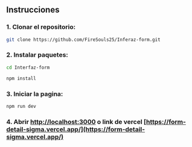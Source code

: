 ## Instrucciones

### 1. Clonar el repositorio:

```bash
git clone https://github.com/FireSouls25/Inferaz-form.git
```

### 2. Instalar paquetes:

```bash
cd Interfaz-form
```

```bash
npm install
```

### 3. Iniciar la pagina:

```bash
npm run dev
```

### 4. Abrir [http://localhost:3000](http://localhost:3000) o link de vercel [https://form-detail-sigma.vercel.app/](https://form-detail-sigma.vercel.app/)
